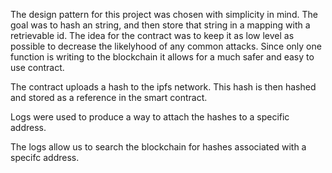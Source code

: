 The design pattern for this project was chosen with simplicity in mind. The goal was to hash an string, and then store that string in a mapping with a retrievable id. The idea for the contract was to keep it as low level as possible to decrease the likelyhood of any common attacks. Since only one function is writing to the blockchain it allows for a much safer and easy to use contract.

The contract uploads a hash to the ipfs network. This hash is then hashed and stored as a reference in the smart contract. 

Logs were used to produce a way to attach the hashes to a specific address.

The logs allow us to search the blockchain for hashes associated with a specifc address.
